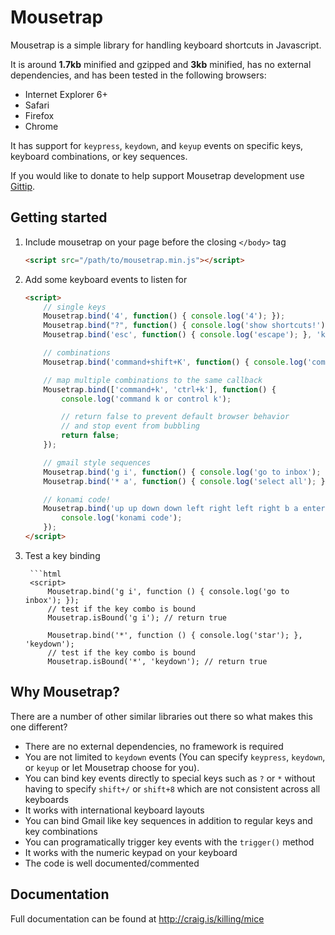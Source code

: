 # Mousetrap

Mousetrap is a simple library for handling keyboard shortcuts in Javascript.

It is around **1.7kb** minified and gzipped and **3kb** minified, has no external dependencies, and has been tested in the following browsers:

- Internet Explorer 6+
- Safari
- Firefox
- Chrome

It has support for ``keypress``, ``keydown``, and ``keyup`` events on specific keys, keyboard combinations, or key sequences.

If you would like to donate to help support Mousetrap development use [Gittip](https://www.gittip.com/ccampbell).

## Getting started

1.  Include mousetrap on your page before the closing ``</body>`` tag

    ```html
    <script src="/path/to/mousetrap.min.js"></script>
    ```

2.  Add some keyboard events to listen for

    ```html
    <script>
        // single keys
        Mousetrap.bind('4', function() { console.log('4'); });
        Mousetrap.bind("?", function() { console.log('show shortcuts!'); });
        Mousetrap.bind('esc', function() { console.log('escape'); }, 'keyup');

        // combinations
        Mousetrap.bind('command+shift+K', function() { console.log('command shift k'); });

        // map multiple combinations to the same callback
        Mousetrap.bind(['command+k', 'ctrl+k'], function() {
            console.log('command k or control k');

            // return false to prevent default browser behavior
            // and stop event from bubbling
            return false;
        });

        // gmail style sequences
        Mousetrap.bind('g i', function() { console.log('go to inbox'); });
        Mousetrap.bind('* a', function() { console.log('select all'); });

        // konami code!
        Mousetrap.bind('up up down down left right left right b a enter', function() {
            console.log('konami code');
        });
    </script>
    ```

3. Test a key binding

        ```html
        <script>
            Mousetrap.bind('g i', function () { console.log('go to inbox'); });
            // test if the key combo is bound
            Mousetrap.isBound('g i'); // return true

            Mousetrap.bind('*', function () { console.log('star'); }, 'keydown');
            // test if the key combo is bound
            Mousetrap.isBound('*', 'keydown'); // return true

## Why Mousetrap?

There are a number of other similar libraries out there so what makes this one different?

- There are no external dependencies, no framework is required
- You are not limited to ``keydown`` events (You can specify ``keypress``, ``keydown``, or ``keyup`` or let Mousetrap choose for you).
- You can bind key events directly to special keys such as ``?`` or ``*`` without having to specify ``shift+/`` or ``shift+8`` which are not consistent across all keyboards
- It works with international keyboard layouts
- You can bind Gmail like key sequences in addition to regular keys and key combinations
- You can programatically trigger key events with the ``trigger()`` method
- It works with the numeric keypad on your keyboard
- The code is well documented/commented

## Documentation

Full documentation can be found at http://craig.is/killing/mice
